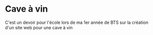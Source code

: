 # Cave à vin
C'est un devoir pour l'école lors de ma 1er année de BTS sur la création d'un site web pour une cave à vin
